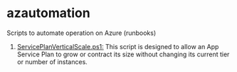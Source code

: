 # azautomation
Scripts to automate operation on Azure (runbooks)

 1. [ServicePlanVerticalScale.ps1:](https://github.com/warnov/azautomation/blob/master/ServicePlanVerticalScale.ps1) This script is designed to allow an App Service Plan to grow or contract its size without changing its current tier or number of instances.

<!--stackedit_data:
eyJoaXN0b3J5IjpbLTE0Mjc3MTU5MjZdfQ==
-->